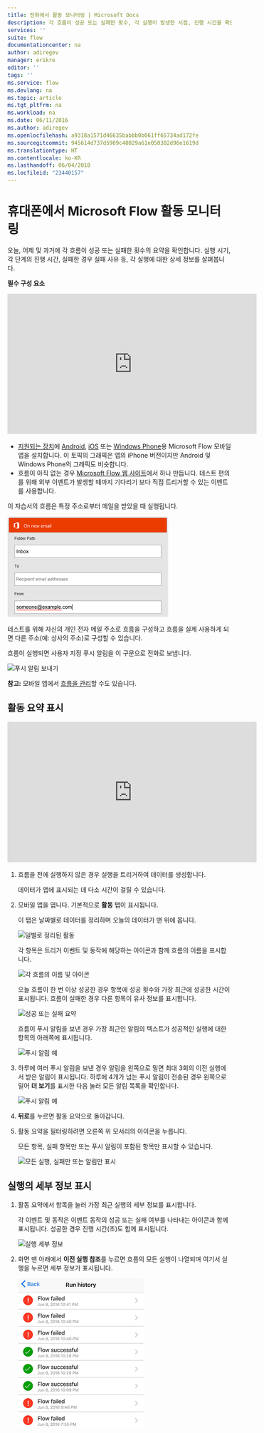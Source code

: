 ```yaml
---
title: 전화에서 활동 모니터링 | Microsoft Docs
description: 각 흐름이 성공 또는 실패한 횟수, 각 실행이 발생한 시점, 진행 시간을 확인합니다.
services: ''
suite: flow
documentationcenter: na
author: adiregev
manager: erikre
editor: ''
tags: ''
ms.service: flow
ms.devlang: na
ms.topic: article
ms.tgt_pltfrm: na
ms.workload: na
ms.date: 06/11/2016
ms.author: adiregev
ms.openlocfilehash: a9318a1571d46635babbb0b061ff65734ad172fe
ms.sourcegitcommit: 945614d737d5909c40029a61e050302d96e1619d
ms.translationtype: HT
ms.contentlocale: ko-KR
ms.lasthandoff: 06/04/2018
ms.locfileid: "23440157"
---
```

# <a name="monitor-activity-in-microsoft-flow-from-your-phone"></a>휴대폰에서 Microsoft Flow 활동 모니터링
오늘, 어제 및 과거에 각 흐름이 성공 또는 실패한 횟수의 요약을 확인합니다. 실행 시기, 각 단계의 진행 시간, 실패한 경우 실패 사유 등, 각 실행에 대한 상세 정보를 살펴봅니다.

**필수 구성 요소**

<iframe width="560" height="315" src="https://www.youtube.com/embed/vZuYZ64K3tI?list=PL8nfc9haGeb55I9wL9QnWyHp3ctU2_ThF" frameborder="0" allowfullscreen></iframe>

* [지원되는 장치](getting-started.md#use-the-mobile-app)에 [Android](https://aka.ms/flowmobiledocsandroid), [iOS](https://aka.ms/flowmobiledocsios) 또는 [Windows Phone](https://aka.ms/flowmobilewindows)용 Microsoft Flow 모바일 앱을 설치합니다. 이 토픽의 그래픽은 앱의 iPhone 버전이지만 Android 및 Windows Phone의 그래픽도 비슷합니다.
* 흐름이 아직 없는 경우 [Microsoft Flow 웹 사이트](https://flow.microsoft.com/)에서 하나 만듭니다. 테스트 편의를 위해 외부 이벤트가 발생할 때까지 기다리기 보다 직접 트리거할 수 있는 이벤트를 사용합니다.

이 자습서의 흐름은 특정 주소로부터 메일을 받았을 때 실행됩니다.

![특정 주소로부터 메일을 받았을 때 흐름 트리거](./media/mobile-monitor-activity/create-trigger.png)

테스트를 위해 자신의 개인 전자 메일 주소로 흐름을 구성하고 흐름을 실제 사용하게 되면 다른 주소(예: 상사의 주소)로 구성할 수 있습니다.

흐름이 실행되면 사용자 지정 푸시 알림을 이 구문으로 전화로 보냅니다.

![푸시 알림 보내기](./media/mobile-monitor-activity/create-event.png)

**참고:** 모바일 앱에서 [흐름을 관리](mobile-manage-flows.md)할 수도 있습니다.

## <a name="display-a-summary-of-activity"></a>활동 요약 표시
<iframe width="560" height="315" src="https://www.youtube.com/embed/nVCGJamOw6s?list=PL8nfc9haGeb55I9wL9QnWyHp3ctU2_ThF" frameborder="0" allowfullscreen></iframe>

1. 흐름을 전에 실행하지 않은 경우 실행을 트리거하여 데이터를 생성합니다.
   
    데이터가 앱에 표시되는 데 다소 시간이 걸릴 수 있습니다.
2. 모바일 앱을 엽니다. 기본적으로 **활동** 탭이 표시됩니다.
   
    이 탭은 날짜별로 데이터를 정리하며 오늘의 데이터가 맨 위에 옵니다.
   
    ![일별로 정리된 활동](./media/mobile-monitor-activity/activity-day2.png)
   
    각 항목은 트리거 이벤트 및 동작에 해당하는 아이콘과 함께 흐름의 이름을 표시합니다.
   
    ![각 흐름의 이름 및 아이콘](./media/mobile-monitor-activity/activity-flow-name.png)
   
    오늘 흐름이 한 번 이상 성공한 경우 항목에 성공 횟수와 가장 최근에 성공한 시간이 표시됩니다. 흐름이 실패한 경우 다른 항목이 유사 정보를 표시합니다.
   
    ![성공 또는 실패 요약](./media/mobile-monitor-activity/activity-summary.png)
   
    흐름이 푸시 알림을 보낸 경우 가장 최근인 알림의 텍스트가 성공적인 실행에 대한 항목의 아래쪽에 표시됩니다.
   
    ![푸시 알림 예](./media/mobile-monitor-activity/activity-notification.png)
3. 하루에 여러 푸시 알림을 보낸 경우 알림을 왼쪽으로 밀면 최대 3회의 이전 실행에서 받은 알림이 표시됩니다. 하루에 4개가 넘는 푸시 알림이 전송된 경우 왼쪽으로 밀어 **더 보기**를 표시한 다음 눌러 모든 알림 목록을 확인합니다.
   
    ![푸시 알림 예](./media/mobile-monitor-activity/activity-notification-list.png)
4. **뒤로**를 누르면 활동 요약으로 돌아갑니다.
5. 활동 요약을 필터링하려면 오른쪽 위 모서리의 아이콘을 누릅니다.
   
    모든 항목, 실패 항목만 또는 푸시 알림이 포함된 항목만 표시할 수 있습니다.
   
    ![모든 실행, 실패만 또는 알림만 표시](./media/mobile-monitor-activity/activity-filter.png)

## <a name="show-details-of-a-run"></a>실행의 세부 정보 표시
1. 활동 요약에서 항목을 눌러 가장 최근 실행의 세부 정보를 표시합니다.
   
     각 이벤트 및 동작은 이벤트 동작의 성공 또는 실패 여부를 나타내는 아이콘과 함께 표시됩니다. 성공한 경우 진행 시간(초)도 함께 표시됩니다.
   
    ![실행 세부 정보](./media/mobile-monitor-activity/activity-icons.png)
2. 화면 맨 아래에서 **이전 실행 참조**를 누르면 흐름의 모든 실행이 나열되며 여기서 실행을 누르면 세부 정보가 표시됩니다.
   
    ![성공/실패 기록](./media/mobile-monitor-activity/history-mixed.png)


